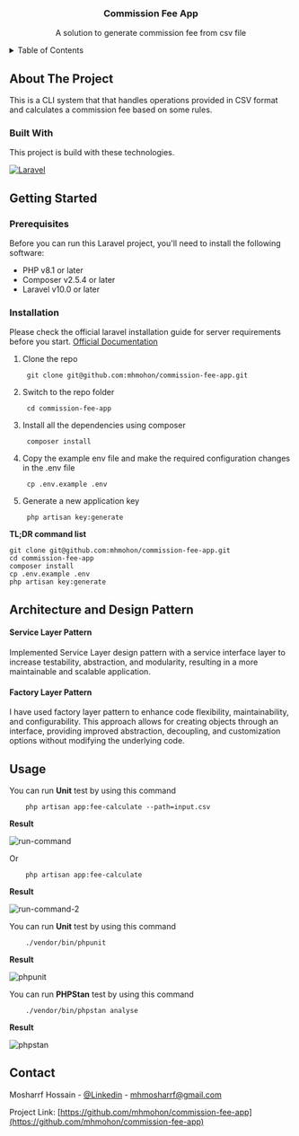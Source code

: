 <!-- PROJECT INFO -->
<div align="center">
  <h3 align="center">Commission Fee App</h3>
  <p align="center">
    A solution to generate commission fee from csv file
  </p>
</div>



<!-- TABLE OF CONTENTS -->
<details>
  <summary>Table of Contents</summary>
  <ol>
    <li>
      <a href="#about-the-project">About The Project</a>
      <ul>
        <li><a href="#built-with">Built With</a></li>
      </ul>
    </li>
    <li>
      <a href="#getting-started">Getting Started</a>
      <ul>
        <li><a href="#prerequisites">Prerequisites</a></li>
        <li><a href="#installation">Installation</a></li>
      </ul>
    </li>
    <li><a href="#architecture-and-design-pattern">Architecture and Design Pattern</a></li>
    <li><a href="#usage">Usage</a></li>
    <li><a href="#contact">Contact</a></li>
  </ol>
</details>



<!-- ABOUT THE PROJECT -->
## About The Project

This is a CLI system that that handles operations provided in CSV format and calculates a commission fee based on some rules.

### Built With

This project is build with these technologies.

[![Laravel][Laravel.com]][Laravel-url]

<!-- GETTING STARTED -->
## Getting Started

### Prerequisites

Before you can run this Laravel project, you'll need to install the following software:

- PHP v8.1 or later
- Composer v2.5.4 or later
- Laravel v10.0 or later

### Installation
Please check the official laravel installation guide for server requirements before you start. [Official Documentation](https://laravel.com/docs/10.x)

1. Clone the repo

		git clone git@github.com:mhmohon/commission-fee-app.git
	
2. Switch to the repo folder

		cd commission-fee-app
	
3. Install all the dependencies using composer

		composer install
	
4. Copy the example env file and make the required configuration changes in the .env file

		cp .env.example .env
	
5. Generate a new application key

		php artisan key:generate
	
**TL;DR command list**

    git clone git@github.com:mhmohon/commission-fee-app.git
    cd commission-fee-app
    composer install
    cp .env.example .env
    php artisan key:generate

<!-- Architecture and Design Pattern -->
## Architecture and Design Pattern
#### Service Layer Pattern
Implemented Service Layer design pattern with a service interface layer to increase testability, abstraction, and modularity, resulting in a more maintainable and scalable application.

#### Factory Layer Pattern
I have used factory layer pattern to enhance code flexibility, maintainability, and configurability. This approach allows for creating objects through an interface, providing improved abstraction, decoupling, and customization options without modifying the underlying code.


<!-- USAGE EXAMPLES -->
## Usage
You can run **Unit** test by using this command

		php artisan app:fee-calculate --path=input.csv
	
**Result**

![run-command][run-command]

Or

        php artisan app:fee-calculate
	
**Result**

![run-command-2][run-command-2]

You can run **Unit** test by using this command

		./vendor/bin/phpunit
	
**Result**

![phpunit][phpunit]

You can run **PHPStan** test by using this command

		./vendor/bin/phpstan analyse
	
**Result**

![phpstan][phpstan]




<!-- CONTACT -->
## Contact

Mosharrf Hossain - [@Linkedin](https://www.linkedin.com/in/mhmohon/) - mhmosharrf@gmail.com

Project Link: [https://github.com/mhmohon/commission-fee-app](https://github.com/mhmohon/commission-fee-app)



<!-- MARKDOWN LINKS & IMAGES -->
<!-- https://www.markdownguide.org/basic-syntax/#reference-style-links -->
[linkedin-url]: https://linkedin.com/in/mhmohon
[product-screenshot]: images/screenshot.png
[Next.js]: https://img.shields.io/badge/next.js-000000?style=for-the-badge&logo=nextdotjs&logoColor=white
[Vue.js]: https://img.shields.io/badge/Vue.js-35495E?style=for-the-badge&logo=vuedotjs&logoColor=4FC08D
[Vue-url]: https://vuejs.org/
[Laravel.com]: https://img.shields.io/badge/Laravel-FF2D20?style=for-the-badge&logo=laravel&logoColor=white
[Laravel-url]: https://laravel.com
[Bootstrap.com]: https://img.shields.io/badge/Bootstrap-563D7C?style=for-the-badge&logo=bootstrap&logoColor=white
[Bootstrap-url]: https://getbootstrap.com
[tailwindcss.com]: https://img.shields.io/badge/tailwindcss-0769AD?style=for-the-badge&logo=tailwindcss&logoColor=white
[tailwindcss-url]: https://tailwindcss.com 
[run-command]: https://i.ibb.co/gtnV28N/Screenshot-2023-04-17-at-7-47-44-PM.png
[run-command-2]: https://i.ibb.co/BLSF3VN/Screenshot-2023-04-17-at-7-48-22-PM.png
[phpunit]: https://i.ibb.co/86RHM3Q/Screenshot-2023-04-17-at-7-46-34-PM.png
[phpstan]: https://i.ibb.co/RYcd4zm/Screenshot-2023-04-17-at-8-02-20-PM.png
